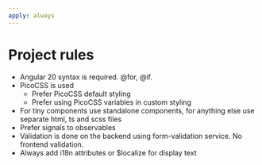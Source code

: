 ```yaml
---
apply: always
---
```


# Project rules

- Angular 20 syntax is required. @for, @if.
- PicoCSS is used
  - Prefer PicoCSS default styling
  - Prefer using PicoCSS variables in custom styling
- For tiny components use standalone components, for anything else use separate html, ts and scss files
- Prefer signals to observables
- Validation is done on the backend using form-validation service. No frontend validation.
- Always add i18n attributes or $localize for display text
